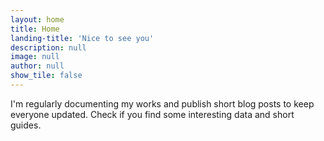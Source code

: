 ```yaml
---
layout: home
title: Home
landing-title: 'Nice to see you'
description: null
image: null
author: null
show_tile: false
---
```


I'm regularly documenting my works and publish short blog posts to keep everyone updated. Check if you find some interesting data and short guides. 